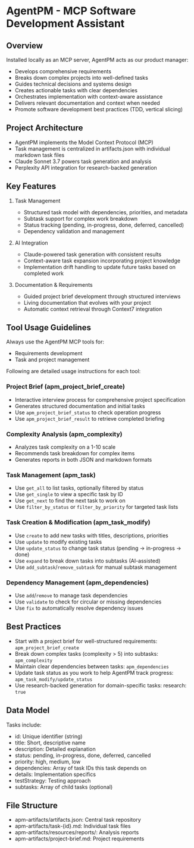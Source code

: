 # AgentPM - MCP Software Development Assistant

## Overview
Installed locally as an MCP server, AgentPM acts as our product manager:

- Develops comprehensive requirements
- Breaks down complex projects into well-defined tasks
- Guides technical decisions and systems design
- Creates actionable tasks with clear dependencies
- Orchestrates implementation with context-aware assistance
- Delivers relevant documentation and context when needed
- Promote software development best practices (TDD, vertical slicing)

## Project Architecture
- AgentPM implements the Model Context Protocol (MCP)
- Task management is centralized in artifacts.json with individual markdown task files
- Claude Sonnet 3.7 powers task generation and analysis
- Perplexity API integration for research-backed generation

## Key Features
1. Task Management
   - Structured task model with dependencies, priorities, and metadata
   - Subtask support for complex work breakdown
   - Status tracking (pending, in-progress, done, deferred, cancelled)
   - Dependency validation and management

2. AI Integration
   - Claude-powered task generation with consistent results
   - Context-aware task expansion incorporating project knowledge
   - Implementation drift handling to update future tasks based on completed work

3. Documentation & Requirements
   - Guided project brief development through structured interviews
   - Living documentation that evolves with your project
   - Automatic context retrieval through Context7 integration

## Tool Usage Guidelines
Always use the AgentPM MCP tools for: 

- Requirements development  
- Task and project management

Following are detailed usage instructions for each tool:

### Project Brief (apm_project_brief_create)
- Interactive interview process for comprehensive project specification
- Generates structured documentation and initial tasks
- Use `apm_project_brief_status` to check operation progress
- Use `apm_project_brief_result` to retrieve completed briefing

### Complexity Analysis (apm_complexity)
- Analyzes task complexity on a 1-10 scale
- Recommends task breakdown for complex items
- Generates reports in both JSON and markdown formats

### Task Management (apm_task)
- Use `get_all` to list tasks, optionally filtered by status
- Use `get_single` to view a specific task by ID
- Use `get_next` to find the next task to work on
- Use `filter_by_status` or `filter_by_priority` for targeted task lists

### Task Creation & Modification (apm_task_modify)
- Use `create` to add new tasks with titles, descriptions, priorities
- Use `update` to modify existing tasks
- Use `update_status` to change task status (pending → in-progress → done)
- Use `expand` to break down tasks into subtasks (AI-assisted)
- Use `add_subtask`/`remove_subtask` for manual subtask management

### Dependency Management (apm_dependencies)
- Use `add`/`remove` to manage task dependencies
- Use `validate` to check for circular or missing dependencies
- Use `fix` to automatically resolve dependency issues

## Best Practices
- Start with a project brief for well-structured requirements: `apm_project_brief_create`
- Break down complex tasks (complexity > 5) into subtasks: `apm_complexity`
- Maintain clear dependencies between tasks: `apm_dependencies`
- Update task status as you work to help AgentPM track progress: `apm_task_modify/update_status`
- Use research-backed generation for domain-specific tasks: research: `true`

## Data Model
Tasks include:
- id: Unique identifier (string)
- title: Short, descriptive name
- description: Detailed explanation
- status: pending, in-progress, done, deferred, cancelled
- priority: high, medium, low
- dependencies: Array of task IDs this task depends on
- details: Implementation specifics
- testStrategy: Testing approach
- subtasks: Array of child tasks (optional)

## File Structure
- apm-artifacts/artifacts.json: Central task repository
- apm-artifacts/task-{id}.md: Individual task files
- apm-artifacts/resources/reports/: Analysis reports
- apm-artifacts/project-brief.md: Project requirements